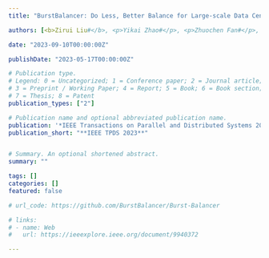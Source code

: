 ```yaml
---
title: "BurstBalancer: Do Less, Better Balance for Large-scale Data Center Traffic"

authors: [<b>Zirui Liu#</b>, <p>Yikai Zhao#</p>, <p>Zhuochen Fan#</p>, <p>Tong Yang</p>, <p>Xiaodong Li</p>, <p>Ruwen Zhang</p>, <p>Kaicheng Yang</p>, <p>Zihan Jiang</p>, <p>Zheng Zhong</p>, <p>Yi Huang</p>, <p>Cong Liu</p>, <p>Jing Hu</p>, <p>Gaogang Xie</p>, <p>Bin Cui</p>]

date: "2023-09-10T00:00:00Z"

publishDate: "2023-05-17T00:00:00Z"

# Publication type.
# Legend: 0 = Uncategorized; 1 = Conference paper; 2 = Journal article;
# 3 = Preprint / Working Paper; 4 = Report; 5 = Book; 6 = Book section;
# 7 = Thesis; 8 = Patent
publication_types: ["2"]

# Publication name and optional abbreviated publication name.
publication: '*IEEE Transactions on Parallel and Distributed Systems 2023*'
publication_short: "**IEEE TPDS 2023**"


# Summary. An optional shortened abstract.
summary: ""

tags: []
categories: []
featured: false

# url_code: https://github.com/BurstBalancer/Burst-Balancer

# links:
# - name: Web
#   url: https://ieeexplore.ieee.org/document/9940372

---
```


